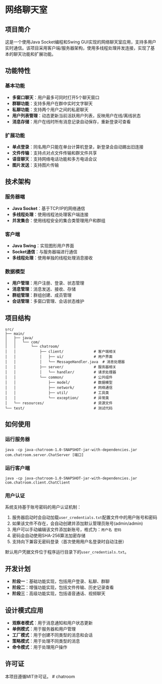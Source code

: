 # 网络聊天室

## 项目简介

这是一个使用Java Socket编程和Swing GUI实现的网络聊天室应用，支持多用户实时通信。该项目采用客户端/服务器架构，使用多线程处理并发连接，实现了基本的聊天功能和扩展功能。

## 功能特性

### 基本功能

- **多窗口聊天**：用户最多可同时打开5个聊天窗口
- **群聊功能**：支持多用户在群中实时文字聊天
- **私聊功能**：支持两个用户之间的私密聊天
- **用户列表管理**：动态更新当前活跃用户列表，反映用户在线/离线状态
- **消息存储**：用户在线时所有消息记录自动保存，重新登录可查看

### 扩展功能

- **单点登录**：同名用户只能在单台计算机登录，新登录会自动踢出旧连接
- **文件传输**：支持点对点文件传输和群文件共享
- **语音聊天**：支持网络电话功能和多方电话会议
- **图片发送**：支持图片传输

## 技术架构

### 服务器端

- **Java Socket**：基于TCP/IP的网络通信
- **多线程处理**：使用线程池处理客户端连接
- **并发集合**：使用线程安全的集合类管理用户和群组

### 客户端

- **Java Swing**：实现图形用户界面
- **Socket通信**：与服务器端进行通信
- **多线程处理**：使用单独的线程处理消息接收

### 数据模型

- **用户管理**：用户注册、登录、状态管理
- **消息管理**：消息发送、接收、存储
- **群组管理**：群组创建、成员管理
- **会话管理**：多窗口管理、会话状态维护

## 项目结构

```
src/
├── main/
│   ├── java/
│   │   └── com/
│   │       └── chatroom/
│   │           ├── client/              # 客户端相关
│   │           │   ├── ui/              # 用户界面
│   │           │   └── MessageHandler.java  # 消息处理器
│   │           ├── server/              # 服务器相关
│   │           │   └── handler/         # 请求处理器
│   │           └── common/              # 公共组件
│   │               ├── model/           # 数据模型
│   │               ├── network/         # 网络通信
│   │               ├── util/            # 工具类
│   │               └── exception/       # 异常类
│   └── resources/                       # 资源文件
└── test/                                # 测试代码
```

## 如何使用

### 运行服务器

```
java -cp java-chatroom-1.0-SNAPSHOT-jar-with-dependencies.jar com.chatroom.server.ChatServer [端口]
```

### 运行客户端

```
java -cp java-chatroom-1.0-SNAPSHOT-jar-with-dependencies.jar com.chatroom.client.ChatClient
```

### 用户认证

系统支持基于账号密码的用户认证机制：

1. 服务器启动时会自动加载`user_credentials.txt`配置文件中的用户账号和密码
2. 如果该文件不存在，会自动创建并添加默认管理员账号(admin/admin)
3. 用户可以手动编辑该文件添加新账号，格式为：`用户名 密码`
4. 密码会自动使用SHA-256算法加密存储
5. 支持向下兼容无密码登录（首次使用用户名登录时自动注册）

默认用户凭据文件位于程序运行目录下的`user_credentials.txt`。

## 开发计划

- **阶段一**：基础功能实现，包括用户登录、私聊、群聊
- **阶段二**：增强功能实现，包括文件传输、历史记录查看
- **阶段三**：高级功能实现，包括语音通话、视频聊天

## 设计模式应用

- **观察者模式**：用于消息通知和用户状态更新
- **单例模式**：用于服务器和用户管理
- **工厂模式**：用于创建不同类型的消息和会话
- **策略模式**：用于处理不同类型的消息
- **命令模式**：用于处理用户操作

## 许可证

本项目遵循MIT许可证。 #   c h a t r o o m 
 
 